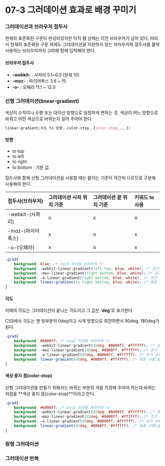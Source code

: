 # 07-3 그러데이션 효과로 배경 꾸미기

### 그러데이션과 브라우저 접두사

현재의 표준화된 구문이 완성되었지만 아직 웹 상에는 이전 브라우저가 남아 있다. 따라서 현재의 표준화된 구문 외에도 그러데이션을 지원하지 않는 브라우저와 접두사를 붙여 사용하는 브라우저까지 고려해 함께 입력해야 한다.

#### 브라우저 접두사

* **-webkit-** : 사파리 5.1~6.0 \(현재 10\)
* **-moz-** : 파이어폭스 3.6 ~ 15
* **-o-** : 오페라 11.1 ~ 12.0

### 선형 그러데이션\(linear-gradient\)

색상이 수직이나 수평 또는 대각선 방향으로 일정하게 변하는 것. 색상이 어느 방향으로 바뀌고 어떤 색상으로 바뀌는지 알려 주어야 한다.

```css
linear-gradient(각도 to 방향, color-stop, [color-stop,...])
```

#### 방향

* to top
* to left
* to right
* to bottom : 기본 값.

접두사와 함께 선형 그러데이션을 사용할 때는 붙이는 기준이 약간씩 다르므로 구분해 사용해야 한다.

| 접두사\(브라우저\) | 그러데이션 시작 위치 기준 | 그러데이션 끝 위치 기준 | 키워드 to 사용 |
| :--- | :--- | :--- | :--- |
| -webkit-\(사파리\) | o | x | o |
| -moz-\(파이어폭스\) | x | o | x |
| -o-\(오페라\) | x | o | x |

```css
.grad{
    background: blue; /* css3 미지원 브라우저 */
    background: -webkit-linear-gradient(left top, blue, white); /* 초기 사파리(시작 위치, 시작 색상, 끝 색상) */
    background: -moz-linear-gradient(right bottom, blue, white); /* 초기 파이어폭스(끝 위치, 시작 색상, 끝 색상) */
    background: -o-linear-gradient(right bottom, blue, white); /* 초기 오페라(끝 위치, 시작 색상, 끝 색상) */
    background: linear-gradient(to right bottom, blue, white); /* 표준 구문(그러데이션 방향, 시작 색상, 끝 색상) */
}
```

#### 각도

이때의 각도는 그러데이션이 끝나는 각도이고 그 값은 '**deg**'로 표기한다.

CSS에서 각도는 맨 윗부분이 0deg이고 시계 방향으로 회전하면서 90deg, 180deg가 된다.

```css
.grad{
    background: #0000ff; /* css3 미지원 브라우저 */
    background: -webkit-linear-gradient(45deg, #0000ff, #ffffff); /* 초기 사파리용(끝부분 각도, 시작 색상, 끝 색상) */
    background: -moz-linear-gradient(45deg, #0000ff, #ffffff); /* 초기 파이어폭스용(끝부분 각도, 시작 색상, 끝 색상) */
    background: -o-linear-gradient(45deg, #0000ff, #ffffff); /* 초기 오페라용(끝부분 각도, 시작 색상, 끝 색상) */
    background: linear-gradient(45deg, #0000ff, #ffffff); /* 표준 구문(끝부분 각도, 시작 색상, 끝 색상) */
}
```

#### 색상 중지 점\(color-stop\)

선형 그러데이션을 만들기 위해서는 바뀌는 부분의 색을 지정해 주어야 하는데 바뀌는 지점을 **색상 중지 점\(color-stop\)**이라고 한다.

```css
.grad{
    background: #0000ff; /* css3 미지원 브라우저 */
    background: -webkit-linear-gradient(45deg, #0000ff, #ffffff); /* 초기 사파리용(끝부분 각도, 시작 색상, 끝 색상) */
    background: -moz-linear-gradient(45deg, #0000ff, #ffffff); /* 초기 파이어폭스용(끝부분 각도, 시작 색상, 끝 색상) */
    background: -o-linear-gradient(45deg, #0000ff, #ffffff); /* 초기 오페라용(끝부분 각도, 시작 색상, 끝 색상) */
    background: linear-gradient(45deg, #0000ff, #ffffff); /* 표준 구문(끝부분 각도, 시작 색상, 끝 색상) */
}
```

### 원형 그러데이션

### 그러데이션 반복



